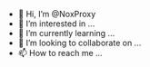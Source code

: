 - 👋 Hi, I’m @NoxProxy
- 👀 I’m interested in ...
- 🌱 I’m currently learning ...
- 💞️ I’m looking to collaborate on ...
- 📫 How to reach me ...

<!---
NoxProxy/NoxProxy is a ✨ special ✨ repository because its `README.md` (this file) appears on your GitHub profile.
You can click the Preview link to take a look at your changes.
--->
